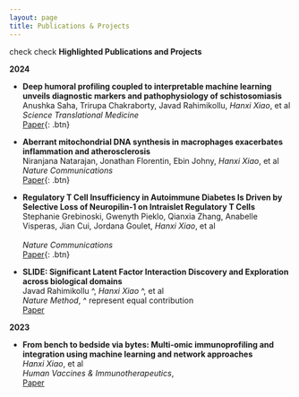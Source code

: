 ```yaml
---
layout: page
title: Publications & Projects
---
```

check check
**Highlighted Publications and Projects**


**2024**

- **Deep humoral profiling coupled to interpretable machine learning unveils diagnostic markers and pathophysiology of schistosomiasis** <br>
	Anushka Saha, Trirupa Chakraborty, Javad Rahimikollu, *Hanxi Xiao*,  et al <br>
  *Science Translational Medicine* <br>
  [Paper](https://www.science.org/doi/10.1126/scitranslmed.adk7832){: .btn} 

- **Aberrant mitochondrial DNA synthesis in macrophages exacerbates inflammation and atherosclerosis** <br>
	Niranjana Natarajan, Jonathan Florentin, Ebin Johny, *Hanxi Xiao*,  et al <br>
  *Nature Communications* <br>
  [Paper](https://www.nature.com/articles/s41467-024-51780-1){: .btn} 


- **Regulatory T Cell Insufficiency in Autoimmune Diabetes Is Driven by Selective Loss of Neuropilin-1 on Intraislet Regulatory T Cells** <br>
Stephanie Grebinoski, Gwenyth Pieklo, Qianxia Zhang, Anabelle Visperas, Jian Cui, Jordana Goulet, *Hanxi Xiao*, et al <br>   
*Nature Communications* <br>
[Paper](https://journals.aai.org/jimmunol/article/213/6/779/267054/Regulatory-T-Cell-Insufficiency-in-Autoimmune){: .btn} 


- **SLIDE: Significant Latent Factor Interaction Discovery and Exploration across biological domains** <br>
	Javad Rahimikollu ^, *Hanxi Xiao* ^,  et al <br>
  *Nature Method*, ^ represent equal contribution <br>
  [Paper](https://www.nature.com/articles/s41592-024-02175-z)

**2023**
- **From bench to bedside via bytes: Multi-omic immunoprofiling and integration using machine learning and network approaches** <br>
	*Hanxi Xiao*, et al <br>
  *Human Vaccines & Immunotherapeutics*, <br>
  [Paper](https://www.tandfonline.com/doi/full/10.1080/21645515.2023.2282803)

